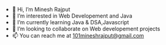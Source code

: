 - 👋 Hi, I’m Minesh Rajput
- 👀 I’m interested in Web Developement and Java
- 🌱 I’m currently learning Java & DSA,Javascript
- 💞️ I’m looking to collaborate on Web developement projects
- 📫 You can reach me at 101mineshrajput@gmail.com

<!---
Minesh78/Minesh78 is a ✨ special ✨ repository because its `README.md` (this file) appears on your GitHub profile.
You can click the Preview link to take a look at your changes.
--->
